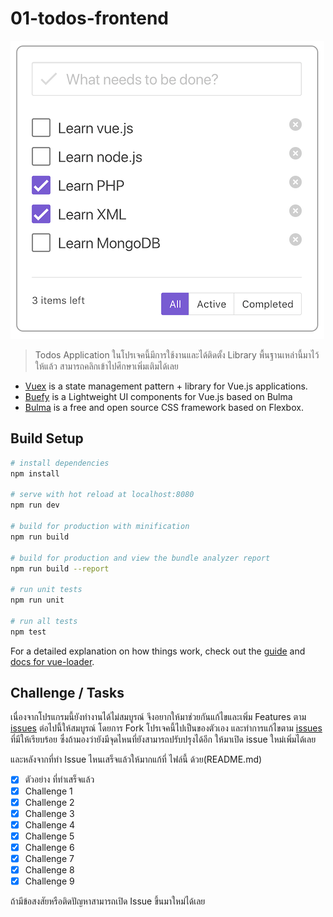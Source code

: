 # 01-todos-frontend

![Todos](https://raw.githubusercontent.com/AdvWebDevelopment/01-todos-frontend/master/static/todos.png)

> Todos Application
ในโปรเจคนี้มีการใช้งานและได้ติดตั้ง Library พื้นฐานเหล่านี้มาไว้ให้แล้ว สามารถคลิกเข้าไปศึกษาเพิ่มเติมได้เลย
* [Vuex](https://vuex.vuejs.org/en/) is a state management pattern + library for Vue.js applications.
* [Buefy](https://buefy.github.io) is a Lightweight UI components for Vue.js based on Bulma
* [Bulma](https://bulma.io) is a free and open source CSS framework based on Flexbox.

## Build Setup

``` bash
# install dependencies
npm install

# serve with hot reload at localhost:8080
npm run dev

# build for production with minification
npm run build

# build for production and view the bundle analyzer report
npm run build --report

# run unit tests
npm run unit

# run all tests
npm test
```

For a detailed explanation on how things work, check out the [guide](http://vuejs-templates.github.io/webpack/) and [docs for vue-loader](http://vuejs.github.io/vue-loader).

## Challenge / Tasks

เนื่องจากโปรแกรมนี้ยังทำงานได้ไม่สมบูรณ์ จึงอยากให้มาช่วยกันแก้ไขและเพิ่ม Features ตาม [issues](https://github.com/AdvWebDevelopment/01-todos-frontend/issues) ต่อไปนี้ให้สมบูรณ์ โดยการ Fork โปรเจคนี้ไปเป็นของตัวเอง และทำการแก้ไขตาม [issues](https://github.com/AdvWebDevelopment/01-todos-frontend/issues) ที่มีให้เรียบร้อย ซึ่งถ้ามองว่ายังมีจุดไหนที่ยังสามารถปรับปรุงได้อีก ให้มาเปิด issue ใหม่เพิ่มได้เลย

และหลังจากที่ทำ Issue ไหนเสร็จแล้วให้มากแก้ที่ ไฟล์นี้ ด้วย(README.md) 

* [x] ตัวอย่าง ที่ทำเสร็จแล้ว
* [x] Challenge 1
* [x] Challenge 2
* [x] Challenge 3
* [x] Challenge 4
* [x] Challenge 5
* [x] Challenge 6
* [x] Challenge 7
* [x] Challenge 8
* [x] Challenge 9

ถ้ามีข้อสงสัยหรือติดปัญหาสามารถเปิด Issue ขึ้นมาใหม่ได้เลย
